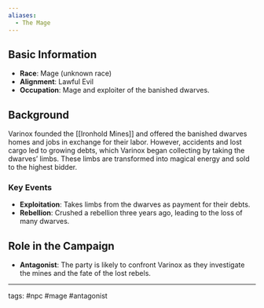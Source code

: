 ```yaml
---
aliases:
  - The Mage
---
```

## Basic Information
- **Race**: Mage (unknown race)
- **Alignment**: Lawful Evil
- **Occupation**: Mage and exploiter of the banished dwarves.

## Background
Varinox founded the [[Ironhold Mines]] and offered the banished dwarves homes and jobs in exchange for their labor. However, accidents and lost cargo led to growing debts, which Varinox began collecting by taking the dwarves’ limbs. These limbs are transformed into magical energy and sold to the highest bidder.

### Key Events
- **Exploitation**: Takes limbs from the dwarves as payment for their debts.
- **Rebellion**: Crushed a rebellion three years ago, leading to the loss of many dwarves.

## Role in the Campaign
- **Antagonist**: The party is likely to confront Varinox as they investigate the mines and the fate of the lost rebels.

---
tags: #npc #mage #antagonist